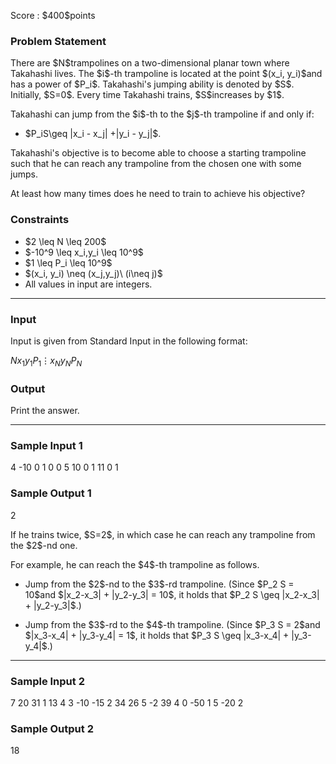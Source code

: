 
<div>

<span>

<span>

<p>
Score : $400$points
</p>

<div>

<section>

### **Problem Statement**

<p>
There are $N$trampolines on a two-dimensional planar town where Takahashi lives.  The $i$-th trampoline is located at the point $(x_i, y_i)$and has a power of $P_i$.  Takahashi's jumping ability is denoted by $S$.  Initially, $S=0$.  Every time Takahashi trains, $S$increases by $1$.
</p>

<p>
Takahashi can jump from the $i$-th to the $j$-th trampoline if and only if:
</p>

<ul>

<li>
$P_iS\geq |x_i - x_j| +|y_i - y_j|$.
</li>

</ul>

<p>
Takahashi's objective is to become able to choose a starting trampoline such that he can reach any trampoline from the chosen one with some jumps.
</p>

<p>
At least how many times does he need to train to achieve his objective?
</p>

</section>

</div>

<div>

<section>

### **Constraints**

<ul>

<li>
$2 \leq N \leq 200$
</li>

<li>
$-10^9 \leq x_i,y_i \leq 10^9$
</li>

<li>
$1 \leq P_i \leq 10^9$
</li>

<li>
$(x_i, y_i) \neq (x_j,y_j)\ (i\neq j)$
</li>

<li>
All values in input are integers.
</li>

</ul>

</section>

</div>

---

<div>

<div>

<section>

### **Input**

<p>
Input is given from Standard Input in the following format:
</p>

<div>

$N$$x_1$$y_1$$P_1$$\vdots$$x_N$$y_N$$P_N$
</div>

</section>

</div>

<div>

<section>

### **Output**

<p>
Print the answer.
</p>

</section>

</div>

</div>

---

<div>

<section>

### **Sample Input 1**

<div>

4
-10 0 1
0 0 5
10 0 1
11 0 1

</div>

</section>

</div>

<div>

<section>

### **Sample Output 1**

<div>

2

</div>

<p>
If he trains twice, $S=2$,
in which case he can reach any trampoline from the $2$-nd one.
</p>

<p>
For example, he can reach the $4$-th trampoline as follows.
</p>

<ul>

<li>

<p>
Jump from the $2$-nd to the $3$-rd trampoline.  (Since $P_2 S = 10$and $|x_2-x_3| + |y_2-y_3| = 10$, it holds that $P_2 S \geq |x_2-x_3| + |y_2-y_3|$.)
</p>

</li>

<li>

<p>
Jump from the $3$-rd to the $4$-th trampoline.  (Since $P_3 S = 2$and $|x_3-x_4| + |y_3-y_4| = 1$, it holds that $P_3 S \geq |x_3-x_4| + |y_3-y_4|$.)
</p>

</li>

</ul>

</section>

</div>

---

<div>

<section>

### **Sample Input 2**

<div>

7
20 31 1
13 4 3
-10 -15 2
34 26 5
-2 39 4
0 -50 1
5 -20 2

</div>

</section>

</div>

<div>

<section>

### **Sample Output 2**

<div>

18

</div>

</section>

</div>

</span>

</span>

</div>
